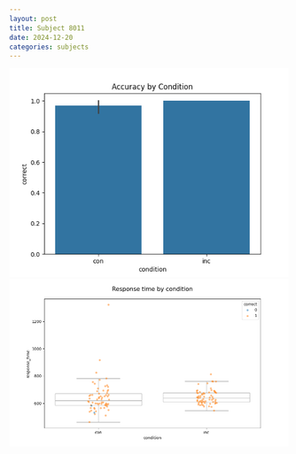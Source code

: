 ```yaml
---
layout: post
title: Subject 8011
date: 2024-12-20
categories: subjects
---
```


![](data/8011/run-9/8011_NF_acc.png)
![](data/8011/run-9/8011_NF_rt.png)
